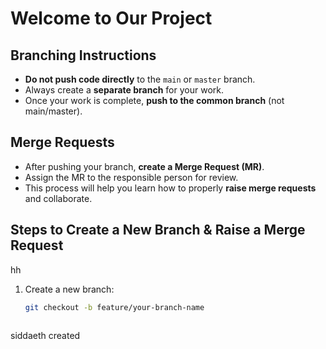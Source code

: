 
# Welcome to Our Project

## Branching Instructions

- **Do not push code directly** to the `main` or `master` branch.  
- Always create a **separate branch** for your work.  
- Once your work is complete, **push to the common branch** (not main/master).  

## Merge Requests

- After pushing your branch, **create a Merge Request (MR)**.  
- Assign the MR to the responsible person for review.  
- This process will help you learn how to properly **raise merge requests** and collaborate.

## Steps to Create a New Branch & Raise a Merge Request
hh
1. Create a new branch:
   ```bash
   git checkout -b feature/your-branch-name



siddaeth created

